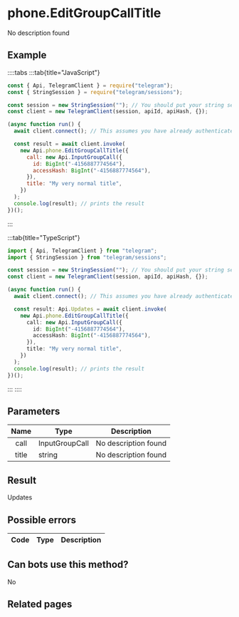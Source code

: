 # phone.EditGroupCallTitle

No description found

## Example

::::tabs
:::tab{title="JavaScript"}

```js
const { Api, TelegramClient } = require("telegram");
const { StringSession } = require("telegram/sessions");

const session = new StringSession(""); // You should put your string session here
const client = new TelegramClient(session, apiId, apiHash, {});

(async function run() {
  await client.connect(); // This assumes you have already authenticated with .start()

  const result = await client.invoke(
    new Api.phone.EditGroupCallTitle({
      call: new Api.InputGroupCall({
        id: BigInt("-4156887774564"),
        accessHash: BigInt("-4156887774564"),
      }),
      title: "My very normal title",
    })
  );
  console.log(result); // prints the result
})();
```

:::

:::tab{title="TypeScript"}

```ts
import { Api, TelegramClient } from "telegram";
import { StringSession } from "telegram/sessions";

const session = new StringSession(""); // You should put your string session here
const client = new TelegramClient(session, apiId, apiHash, {});

(async function run() {
  await client.connect(); // This assumes you have already authenticated with .start()

  const result: Api.Updates = await client.invoke(
    new Api.phone.EditGroupCallTitle({
      call: new Api.InputGroupCall({
        id: BigInt("-4156887774564"),
        accessHash: BigInt("-4156887774564"),
      }),
      title: "My very normal title",
    })
  );
  console.log(result); // prints the result
})();
```

:::
::::

## Parameters

| Name  | Type           | Description          |
| :---: | -------------- | -------------------- |
| call  | InputGroupCall | No description found |
| title | string         | No description found |

## Result

Updates

## Possible errors

| Code | Type | Description |
| :--: | ---- | ----------- |

## Can bots use this method?

No

## Related pages
